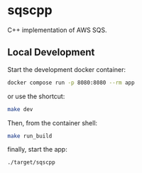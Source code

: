 # sqscpp

C++ implementation of AWS SQS.

## Local Development

Start the development docker container:

```sh
docker compose run -p 8080:8080 --rm app
```

or use the shortcut:

```sh
make dev
```

Then, from the container shell:

```sh
make run_build
```

finally, start the app:

```sh
./target/sqscpp
```
